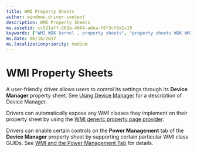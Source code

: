 ```yaml
---
title: WMI Property Sheets
author: windows-driver-content
description: WMI Property Sheets
ms.assetid: cc521aff-362a-4064-adea-f6f3cf8a1c10
keywords: ["WMI WDK kernel , property sheets", "property sheets WDK WMI", "device property sheets WDK WMI"]
ms.date: 06/16/2017
ms.localizationpriority: medium
---
```


# WMI Property Sheets





A user-friendly driver allows users to control its settings through its **Device Manager** property sheet. See [Using Device Manager](https://msdn.microsoft.com/library/windows/hardware/ff553570) for a description of Device Manager.

Drivers can automatically expose any WMI classes they implement on their property sheet by using the [WMI generic property page provider](wmi-generic-property-page-provider.md).

Drivers can enable certain controls on the **Power Management** tab of the **Device Manager** property sheet by supporting certain particular WMI class GUIDs. See [WMI and the Power Management Tab](wmi-and-the-power-management-tab.md) for details.

 

 




